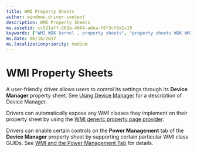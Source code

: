 ```yaml
---
title: WMI Property Sheets
author: windows-driver-content
description: WMI Property Sheets
ms.assetid: cc521aff-362a-4064-adea-f6f3cf8a1c10
keywords: ["WMI WDK kernel , property sheets", "property sheets WDK WMI", "device property sheets WDK WMI"]
ms.date: 06/16/2017
ms.localizationpriority: medium
---
```


# WMI Property Sheets





A user-friendly driver allows users to control its settings through its **Device Manager** property sheet. See [Using Device Manager](https://msdn.microsoft.com/library/windows/hardware/ff553570) for a description of Device Manager.

Drivers can automatically expose any WMI classes they implement on their property sheet by using the [WMI generic property page provider](wmi-generic-property-page-provider.md).

Drivers can enable certain controls on the **Power Management** tab of the **Device Manager** property sheet by supporting certain particular WMI class GUIDs. See [WMI and the Power Management Tab](wmi-and-the-power-management-tab.md) for details.

 

 




